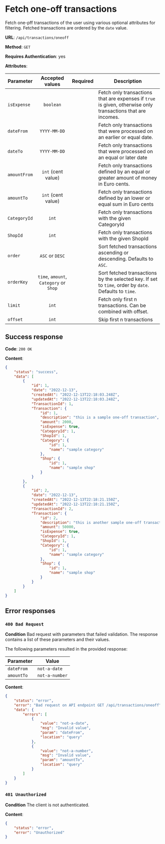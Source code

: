 # Fetch one-off transactions

Fetch one-pff transactions of the user using various optional attributes for filtering.
Fetched transactions are ordered by the `date` value.

**URL**: `/api/transactions/oneoff`

**Method**: `GET`

**Requires Authentication**: yes

**Attributes**:

| Parameter    |            Accepted values             | Required | Description                                                                                                 |
| ------------ | :------------------------------------: | :------: | ----------------------------------------------------------------------------------------------------------- |
| `isExpense`  |               `boolean`                |          | Fetch only transactions that are expenses if `true` is given, otherwise only transactions that are incomes. |
| `dateFrom`   |              `YYYY-MM-DD`              |          | Fetch only transactions that were processed on an earlier or equal date.                                    |
| `dateTo`     |              `YYYY-MM-DD`              |          | Fetch only transactions that were processed on an equal or later date                                       |
| `amountFrom` |           `int` (cent value)           |          | Fetch only transactions defined by an equal or greater amount of money in Euro cents.                       |
| `amountTo`   |           `int` (cent value)           |          | Fetch only transactions defined by an lower or equal sum in Euro cents                                      |
| `CategoryId` |                 `int`                  |          | Fetch only transactions with the given CategoryId                                                           |
| `ShopId`     |                 `int`                  |          | Fetch only transactions with the given ShopId                                                               |
| `order`      |            `ASC` or `DESC`             |          | Sort fetched transactions ascending or descending. Defaults to `ASC`.                                       |
| `orderKey`   | `time`, `amount`, `Category` or `Shop` |          | Sort fetched transactions by the selected key. If set to `time`, order by `date`. Defaults to `time`.       |
| `limit`      |                 `int`                  |          | Fetch only first n transactions. Can be combined with offset.                                               |
| `offset`     |                 `int`                  |          | Skip first n transactions                                                                                   |

## Success response

**Code**: `200 OK`

**Content**:

```json
{
    "status": "success",
    "data": [
        {
            "id": 1,
            "date": "2022-12-13",
            "createdAt": "2022-12-13T22:18:03.248Z",
            "updatedAt": "2022-12-13T22:18:03.248Z",
            "TransactionId": 1,
            "Transaction": {
                "id": 1,
                "description": "this is a sample one-off transaction",
                "amount": 2000,
                "isExpense": true,
                "CategoryId": 1,
                "ShopId": 1,
                "Category": {
                    "id": 1,
                    "name": "sample category"
                },
                "Shop": {
                    "id": 1,
                    "name": "sample shop"
                }
            }
        },
        {
            "id": 2,
            "date": "2022-12-13",
            "createdAt": "2022-12-13T22:18:21.150Z",
            "updatedAt": "2022-12-13T22:18:21.150Z",
            "TransactionId": 2,
            "Transaction": {
                "id": 2,
                "description": "this is another sample one-off transaction",
                "amount": 50000,
                "isExpense": true,
                "CategoryId": 1,
                "ShopId": 1,
                "Category": {
                    "id": 1,
                    "name": "sample category"
                },
                "Shop": {
                    "id": 1,
                    "name": "sample shop"
                }
            }
        }
    ]
}
```

## Error responses

### `400 Bad Request`

**Condition**
Bad request with parameters that failed validation. The response contains a list of these parameters and their values.

The following parameters resulted in the provided response:

| Parameter  | Value          |
| ---------- | -------------- |
| `dateFrom` | `not-a-date`   |
| `amountTo` | `not-a-number` |

**Content**:

```json
{
    "status": "error",
    "error": "Bad request on API endpoint GET /api/transactions/oneoff",
    "data": {
        "errors": [
            {
                "value": "not-a-date",
                "msg": "Invalid value",
                "param": "dateFrom",
                "location": "query"
            },
            {
                "value": "not-a-number",
                "msg": "Invalid value",
                "param": "amountTo",
                "location": "query"
            }
        ]
    }
}
```

### `401 Unauthorized`

**Condition**
The client is not authenticated.

**Content**:

```json
{
    "status": "error",
    "error": "Unauthorized"
}
```

